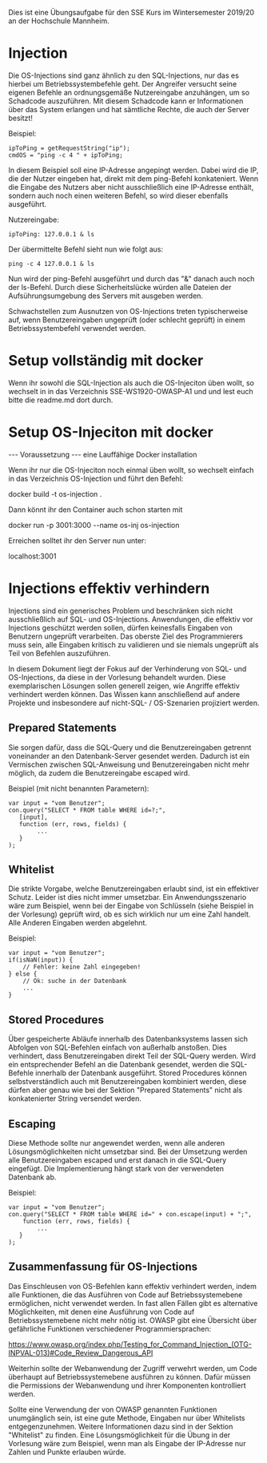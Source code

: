 Dies ist eine Übungsaufgabe für den SSE Kurs im Wintersemester 2019/20 an der Hochschule Mannheim. 

# Injection
Die OS-Injections sind ganz ähnlich zu den SQL-Injections, nur das es hierbei um Betriebssystembefehle geht. Der Angreifer versucht seine eigenen Befehle an ordnungsgemäße Nutzereingabe anzuhängen, um so Schadcode auszuführen. Mit diesem Schadcode kann er Informationen über das System erlangen und hat sämtliche Rechte, die auch der Server besitzt!

Beispiel:
```
ipToPing = getRequestString("ip");
cmdOS = "ping -c 4 " + ipToPing;
```

In diesem Beispiel soll eine IP-Adresse angepingt werden. Dabei wird  die IP, die der Nutzer eingeben hat, direkt mit dem ping-Befehl konkateniert. Wenn die Eingabe des Nutzers aber nicht ausschließlich eine IP-Adresse enthält, sondern auch noch einen weiteren Befehl, so wird dieser ebenfalls ausgeführt.

Nutzereingabe:
```
ipToPing: 127.0.0.1 & ls
```

Der übermittelte Befehl sieht nun wie folgt aus:
```
ping -c 4 127.0.0.1 & ls
```

Nun wird der ping-Befehl ausgeführt und durch das "&" danach auch noch der ls-Befehl. Durch diese Sicherheitslücke würden alle Dateien der Aufsührungsumgebung des Servers mit ausgeben werden.

Schwachstellen zum Ausnutzen von OS-Injections treten typischerweise auf, wenn Benutzereingaben ungeprüft (oder schlecht geprüft) in einem Betriebssystembefehl verwendet werden. 

# Setup vollständig mit docker
Wenn ihr sowohl die SQL-Injection als auch die OS-Injeciton üben wollt,
so wechselt in in das Verzeichnis SSE-WS1920-OWASP-A1 und und lest euch bitte
die readme.md dort durch.

# Setup OS-Injeciton mit docker
--- Voraussetzung ---
eine Lauffähige Docker installation

Wenn ihr nur die OS-Injeciton noch einmal üben wollt, so wechselt einfach in das 
Verzeichnis OS-Injection und führt den Befehl: 

docker build -t os-injection .

Dann könnt ihr den Container auch schon starten mit

docker run -p 3001:3000 --name os-inj os-injection

Erreichen solltet ihr den Server nun unter:

localhost:3001
  
  
# Injections effektiv verhindern

Injections sind ein generisches Problem und beschränken sich nicht ausschließlich auf SQL- und OS-Injections. Anwendungen, die effektiv vor Injections geschützt werden sollen, dürfen keinesfalls Eingaben von Benutzern ungeprüft verarbeiten. Das oberste Ziel des Programmierers muss sein, alle Eingaben kritisch zu validieren und sie niemals ungeprüft als Teil von Befehlen auszuführen.

In diesem Dokument liegt der Fokus auf der Verhinderung von SQL- und OS-Injections, da diese in der Vorlesung behandelt wurden. Diese exemplarischen Lösungen sollen generell zeigen, wie Angriffe effektiv verhindert werden können. Das Wissen kann anschließend auf andere Projekte und insbesondere auf nicht-SQL- / OS-Szenarien projiziert werden.

## Prepared Statements

Sie sorgen dafür, dass die SQL-Query und die Benutzereingaben getrennt voneinander an den Datenbank-Server gesendet werden. Dadurch ist ein Vermischen zwischen SQL-Anweisung und Benutzereingaben nicht mehr möglich, da zudem die Benutzereingabe escaped wird.

Beispiel (mit nicht benannten Parametern):
```
var input = "vom Benutzer";
con.query("SELECT * FROM table WHERE id=?;",
   [input],
   function (err, rows, fields) {
        ...
   }
);
```

## Whitelist

Die strikte Vorgabe, welche Benutzereingaben erlaubt sind, ist ein effektiver Schutz. Leider ist dies nicht immer umsetzbar. Ein Anwendungsszenario wäre zum Beispiel, wenn bei der Eingabe von Schlüsseln (siehe Beispiel in der Vorlesung) geprüft wird, ob es sich wirklich nur um eine Zahl handelt. Alle Anderen Eingaben werden abgelehnt.

Beispiel:
```
var input = "vom Benutzer";
if(isNaN(input)) {
    // Fehler: keine Zahl eingegeben!
} else {
    // Ok: suche in der Datenbank
    ...
}
```

## Stored Procedures

Über gespeicherte Abläufe innerhalb des Datenbanksystems lassen sich Abfolgen von SQL-Befehlen einfach von außerhalb anstoßen. Dies verhindert, dass Benutzereingaben direkt Teil der SQL-Query werden. Wird ein entsprechender Befehl an die Datenbank gesendet, werden die SQL-Befehle innerhalb der Datenbank ausgeführt. Stored Procedures können selbstverständlich auch mit Benutzereingaben kombiniert werden, diese dürfen aber genau wie bei der Sektion "Prepared Statements" nicht als konkatenierter String versendet werden.

## Escaping

Diese Methode sollte nur angewendet werden, wenn alle anderen Lösungsmöglichkeiten nicht umsetzbar sind. Bei der Umsetzung werden alle Benutzereingaben escaped und erst danach in die SQL-Query eingefügt. Die Implementierung hängt stark von der verwendeten Datenbank ab. 

Beispiel:
```
var input = "vom Benutzer";
con.query("SELECT * FROM table WHERE id=" + con.escape(input) + ";", 
    function (err, rows, fields) {
        ...
   }
);
```

## Zusammenfassung für OS-Injections

Das Einschleusen von OS-Befehlen kann effektiv verhindert werden, indem alle Funktionen, die das Ausführen von Code auf Betriebssystemebene ermöglichen, nicht verwendet werden. In fast allen Fällen gibt es alternative Möglichkeiten, mit denen eine Ausführung von Code auf Betriebssystemebene nicht mehr nötig ist. OWASP gibt eine Übersicht über gefährliche Funktionen verschiedener Programmiersprachen:

https://www.owasp.org/index.php/Testing_for_Command_Injection_(OTG-INPVAL-013)#Code_Review_Dangerous_API

Weiterhin sollte der Webanwendung der Zugriff verwehrt werden, um Code überhaupt auf Betriebssystemebene ausführen zu können. Dafür müssen die Permissions der Webanwendung und ihrer Komponenten kontrolliert werden.

Sollte eine Verwendung der von OWASP genannten Funktionen unumgänglich sein, ist eine gute Methode, Eingaben nur über Whitelists entgegenzunehmen. Weitere Informationen dazu sind in der Sektion "Whitelist" zu finden. Eine Lösungsmöglichkeit für die Übung in der Vorlesung wäre zum Beispiel, wenn man als Eingabe der IP-Adresse nur Zahlen und Punkte erlauben würde.
